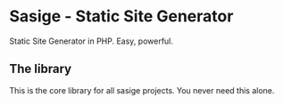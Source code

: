 # Sasige - Static Site Generator

Static Site Generator in PHP. Easy, powerful.

## The library

This is the core library for all sasige projects. You never need this alone.